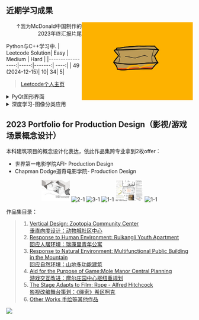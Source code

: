 ## 近期学习成果
<picture> <img alt="YOUR-ALT-TEXT" src="McDonald2023年底汇报.gif" align="right" width=300></picture>
<p align="right">↑我为McDonald中国制作的2023年终汇报片尾</p>

Python与C++学习中.
| Leetcode Solution| Easy | Medium | Hard |
|-----------------:|-----:|-------:| ----:|
|   49 (2024-12-15)|    10|      34|     5|

> [Leetcode个人主页](https://leetcode.cn/u/dicecontractor/)

<details>
<summary>PyQt图形界面</summary><br>
 12306退改费查询程序：可以将退改费规则直观化展示，给用户提供退改时间选择的参考。
 
 [源代码](https://leetcode.cn/u/dicecontractor/)
</details>

<details>
<summary>深度学习-图像分类应用</summary><br>
为麦当劳发展部的图像分类工作训练的模型
</details>


## 2023 Portfolio for Production Design（影视/游戏场景概念设计）
本科建筑项目的概念设计化表达，依此作品集跨专业拿到2枚offer：

- 世界第一电影学院AFI- Production Design
- Chapman Dodge道奇电影学院- Production Design

 <div align="center">
   <img src="1-1.png" alt="1-1"title="1-Vertical Design:Zootopia Community Center
   垂直向度设计：动物城社区中心"width=15%>
   <img src="2-1.png" alt="2-1"title="2-Response to Human Environment:Ruikangli Youth Apartment 
   回应人居环境：瑞康里青年公寓"width=15%>
   <img src="3-1.png" alt="3-1"title="3-Response to Natural Environment:Multifunctional Public Building in the Mountain 
    回应自然环境：山地多功能建筑"width=15%>
   <img src="4-2.png" alt="1-1"title="4-Aid for the Purpose of Game:Mole Manor Central Planning
游戏场景增强：摩尔庄园中心枢纽重规划"width=15%>
   <img src="5-1.png" alt="1-1"title="5-The Stage Adapts to Film: Rope - Alfred Hitchcock
影视改编舞台策划：《绳索》希区柯克"width=15%>
   <img src="6-2.png" alt="1-1"title="6-Other Works 手绘等其他作品"width=15%>
 </div>
 
作品集目录：

> 1. [Vertical Design: Zootopia Community Center<br>垂直向度设计：动物城社区中心](https://github.com/DiceContractor/DiceContractor/blob/2a8d7b83e739b81f3e28973e4919d2b472ca29e7/1-Zootopia%20Community%20Center.pdf)
> 3. [Response to Human Environment: Ruikangli Youth Apartment<br>回应人居环境：瑞康里青年公寓](https://github.com/DiceContractor/DiceContractor/blob/2a8d7b83e739b81f3e28973e4919d2b472ca29e7/2-Ruikangli%20Youth%20Apartment.pdf)
> 4. [Response to Natural Environment: Multifunctional Public Building in the Mountain<br>回应自然环境：山地多功能建筑](https://github.com/DiceContractor/DiceContractor/blob/2a8d7b83e739b81f3e28973e4919d2b472ca29e7/3-Multifunctional%20Public%20Building%20in%20the%20Mountain.pdf)
> 5. [Aid for the Purpose of Game:Mole Manor Central Planning<br>游戏交互改进：摩尔庄园中心枢纽重规划](https://github.com/DiceContractor/DiceContractor/blob/2a8d7b83e739b81f3e28973e4919d2b472ca29e7/4-Mole%20Manor%20Central%20Planning.pdf)
> 6. [The Stage Adapts to Film: Rope - Alfred Hitchcock<br>影视改编舞台策划：《绳索》希区柯克](https://github.com/DiceContractor/DiceContractor/blob/2a8d7b83e739b81f3e28973e4919d2b472ca29e7/5-Rope.pdf)
> 7. [Other Works 手绘等其他作品](https://github.com/DiceContractor/DiceContractor/blob/2a8d7b83e739b81f3e28973e4919d2b472ca29e7/6-Others.pdf)












![](https://stats.justsong.cn/api/bilibili/?id=22815790)
